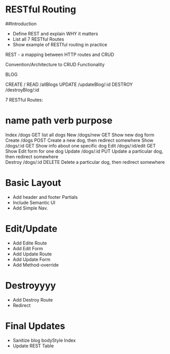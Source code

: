 # RESTful Routing

##Introduction
* Define REST and explain WHY it matters
* List all 7 RESTful Routes
* Show example of RESTful routing in practice

REST - a mapping between HTTP routes and CRUD

Convention/Architecture to CRUD Functionality


BLOG

CREATE   /
READ     /allBlogs
UPDATE   /updateBlog/:id
DESTROY  /destroyBlog/:id



7 RESTful Routes:

name    path            verb            purpose
===========================================================
Index   /dogs           GET             list all dogs
New     /dogs/new       GET             Show new dog form
Create  /dogs           POST            Create a new dog, then redirect somewhere
Show    /dogs/:id       GET             Show info about one specific dog
Edit    /dogs/:id/edit  GET             Show Edit form for one dog
Update  /dogs/:id       PUT             Update a particular dog, then redirect somewhere    
Destroy /dogs/:id       DELETE          Delete a particular dog, then redirect somewhere



# Basic Layout

* Add header and footer Partials
* Include Semantic UI
* Add Simple Nav.


# Edit/Update

* Add Edite Route
* Add Edit Form
* Add Update Route
* Add Update Form
* Add Method-override


# Destroyyyy

* Add Destroy Route
* Redirect


# Final Updates
* Sanitize blog bodyStyle Index
* Update REST Table 